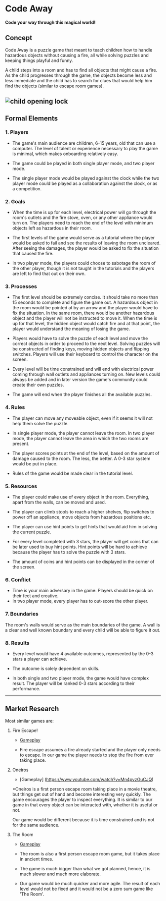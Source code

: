 # Code Away

**Code your way through this magical world!**
## Concept

Code Away is a puzzle game that meant to teach children how to handle hazardous objects without causing a fire, all while solving puzzles and keeping things playful and funny.

A child steps into a room and has to find all objects that might cause a fire. As the child progresses through the game, the objects become less and less immediate and the child has to search for clues that would help him find the objects (similar to escape room games).

![child opening lock](./play.png)
---


## Formal Elements

### 1. Players

* The game's main audience are children, 6-15 years, old that can use a computer. The level of talent or experience necessary to play the game is minimal, which makes onboarding relatively easy.

* The game could be played in both single player mode, and two player mode. 

* The single player mode would be played against the clock while the two player mode could be played as a collaboration against the clock, or as a competition.

### 2. Goals

* When the time is up for each level, electrical power will go through the room's outlets and the fire stove, oven, or any other appliance would turn on. The players need to reach the end of the level with minimum objects left as hazardous in their room.

* The first levels of the game would serve as a tutorial where the player would be asked to fail and see the results of leaving the room uncleared. After seeing the damages, the player would be asked to fix the situation that caused the fire. 

* In two player mode, the players could choose to sabotage the room of the other player, though it is not taught in the tutorials and the players are left to find that out on their own.

### 3. Processes

* The first level should be extremely concise. It should take no more than 15 seconds to complete and figure the game out. A hazardous object in the room would be pointed at by an arrow and the player would have to fix the situation. In the same room, there would be another hazardous object and the player will not be instructed to move it. When the time is up for that level, the hidden object would catch fire and at that point, the player would understand the meaning of losing the game.

* Players would have to solve the puzzle of each level and move the correct objects in order to proceed to the next level. Solving puzzles will be constructed of finding keys, moving hidden objects and flipping switches. Players will use their keyboard to control the character on the screen.

* Every level will be time constrained and will end with electrical power coming through wall outlets and appliances turning on. New levels could always be added and in later version the game's community could create their own puzzles.

* The game will end when the player finishes all the available puzzles.

### 4. Rules

* The player can move any moveable object, even if it seems it will not help them solve the puzzle. 

* In single player mode, the player cannot leave the room. In two player mode, the player cannot leave the area in which the two rooms are present.

* The player scores points at the end of the level, based on the amount of damage caused to the room. The less, the better. A 0-3 star system would be put in place.

* Rules of the game would be made clear in the tutorial level. 


### 5. Resources

* The player could make use of every object in the room. Everything, apart from the walls, can be moved and used.

* The player can climb stools to reach a higher shelves, flip switches to power off an appliance, move objects from hazardous positions etc.

* The player can use hint points to get hints that would aid him in solving the current puzzle.

* For every level completed with 3 stars, the player will get coins that can be later used to buy hint points. Hint points will be hard to achieve because the player has to solve the puzzle with 3 stars. 

* The amount of coins and hint points can be displayed in the corner of the screen.

### 6. Conflict

* Time is your main adversary in the game. Players should be quick on their feet and creative. 
* In two player mode, every player has to out-score the other player. 


### 7. Boundaries


The room's walls would serve as the main boundaries of the game. 
A wall is a clear and well known boundary and every child will be able to figure it out.


### 8. Results

* Every level would have 4 available outcomes, represented by the 0-3 stars a player can achieve. 

* The outcome is solely dependent on skills. 
* In both single and two player mode, the game would have complex result. The player will be ranked 0-3 stars according to their performance.

---

## Market Research

Most similar games are:

1. Fire Escape!
    * [Gameplay](https://www.youtube.com/watch?v=EhbXFbKa3Jo)
    
    * Fire escape assumes a fire already started and the player only needs to escape. In our game the player needs to stop the fire from ever taking place.  

2. Oneiros
    * [Gameplay] (https://www.youtube.com/watch?v=Mn4pvzGuCJQ)

    *Oneiros is a first person escape room taking place in a movie theatre, but things get out of hand and become interesting very quickly. The game encourages the player to inspect everything. It is similar to our game in that every object can be interacted with, whether it is useful or not. 

    Our game would be different because it is time constrained and is not for the same audience. 

3. The Room
    * [Gameplay](https://www.youtube.com/watch?v=dRwzDphvhV4&list=PL5dr1EHvfwpP7DB1cqtuSk0r9kl9VhGF1)

    * The room is also a first person escape room game, but it takes place in ancient times.

    * The game is much bigger than what we got planned, hence, it is much slower and much more elaborate.

    * Our game would be much quicker and more agile. The result of each level would not be fixed and it would not be a zero sum game like 'The Room'. 

